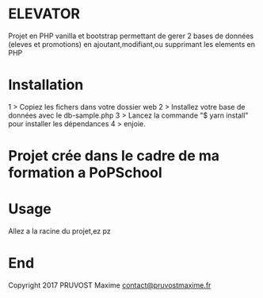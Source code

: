 # ELEVATOR

Projet en PHP vanilla et bootstrap permettant de gerer 2 bases de données (eleves et promotions) en ajoutant,modifiant,ou supprimant les elements en PHP

# Installation

1 > Copiez les fichers dans votre dossier web
2 > Installez votre base de données avec le db-sample.php
3 > Lancez la commande "$ yarn install" pour installer les dépendances
4 > enjoie.

# Projet crée dans le cadre de ma formation a PoPSchool

# Usage
Allez a la racine du projet,ez pz

# End

Copyright 2017
PRUVOST Maxime <contact@pruvostmaxime.fr>
